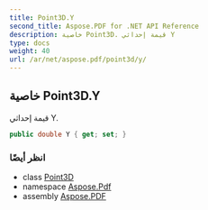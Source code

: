 ```yaml
---
title: Point3D.Y
second_title: Aspose.PDF for .NET API Reference
description: خاصية Point3D. قيمة إحداثي Y
type: docs
weight: 40
url: /ar/net/aspose.pdf/point3d/y/
---
```

## خاصية Point3D.Y

قيمة إحداثي Y.

```csharp
public double Y { get; set; }
```

### انظر أيضًا

* class [Point3D](../)
* namespace [Aspose.Pdf](../../../aspose.pdf/)
* assembly [Aspose.PDF](../../../)